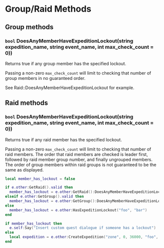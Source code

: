 # Group/Raid Methods

## Group methods

### `bool` DoesAnyMemberHaveExpeditionLockout\(string expedition\_name, string event\_name, int max\_check\_count = 0\)\)

Returns true if any group member has the specified lockout.

Passing a non-zero `max_check_count` will limit to checking that number of group members in no guaranteed order.

See Raid::DoesAnyMemberHaveExpeditionLockout for example.   


## Raid methods

### `bool` DoesAnyMemberHaveExpeditionLockout\(string expedition\_name, string event\_name, int max\_check\_count = 0\)\)

Returns true if any raid member has the specified lockout.

Passing a non-zero `max_check_count` will limit to checking that number of raid members. The order that raid members are checked is leader first, followed by raid member group number, and finally ungrouped members. The order of group members within raid groups is not guaranteed to be the same as displayed.

```lua
local member_has_lockout = false

if e.other:GetRaid().valid then
  member_has_lockout = e.other:GetRaid():DoesAnyMemberHaveExpeditionLockout("foo", "bar")
elseif e.other:GetGroup().valid then
  member_has_lockout = e.other:GetGroup():DoesAnyMemberHaveExpeditionLockout("foo", "bar")
else
  member_has_lockout = e.other:HasExpeditionLockout("foo", "bar")
end

if member_has_lockout then
  e.self:Say("Insert custom quest dialogue if someone has a lockout")
else
  local expedition = e.other:CreateExpedition("zone", 0, 36000, "foo", 6, 54)
end
```

